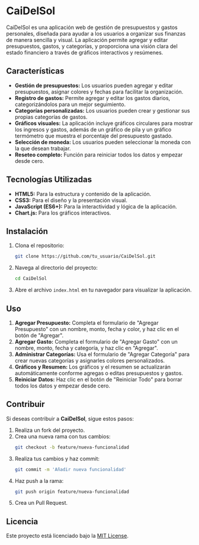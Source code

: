 
# CaiDelSol

CaiDelSol es una aplicación web de gestión de presupuestos y gastos personales, diseñada para ayudar a los usuarios a organizar sus finanzas de manera sencilla y visual. La aplicación permite agregar y editar presupuestos, gastos, y categorías, y proporciona una visión clara del estado financiero a través de gráficos interactivos y resúmenes.

## Características

- **Gestión de presupuestos:** Los usuarios pueden agregar y editar presupuestos, asignar colores y fechas para facilitar la organización.
- **Registro de gastos:** Permite agregar y editar los gastos diarios, categorizándolos para un mejor seguimiento.
- **Categorías personalizadas:** Los usuarios pueden crear y gestionar sus propias categorías de gastos.
- **Gráficos visuales:** La aplicación incluye gráficos circulares para mostrar los ingresos y gastos, además de un gráfico de pila y un gráfico termómetro que muestra el porcentaje del presupuesto gastado.
- **Selección de moneda:** Los usuarios pueden seleccionar la moneda con la que desean trabajar.
- **Reseteo completo:** Función para reiniciar todos los datos y empezar desde cero.

## Tecnologías Utilizadas

- **HTML5:** Para la estructura y contenido de la aplicación.
- **CSS3:** Para el diseño y la presentación visual.
- **JavaScript (ES6+):** Para la interactividad y lógica de la aplicación.
- **Chart.js:** Para los gráficos interactivos.

## Instalación

1. Clona el repositorio:
    ```bash
    git clone https://github.com/tu_usuario/CaiDelSol.git
    ```
2. Navega al directorio del proyecto:
    ```bash
    cd CaiDelSol
    ```
3. Abre el archivo `index.html` en tu navegador para visualizar la aplicación.

## Uso

1. **Agregar Presupuesto:** Completa el formulario de "Agregar Presupuesto" con un nombre, monto, fecha y color, y haz clic en el botón de "Agregar".
2. **Agregar Gasto:** Completa el formulario de "Agregar Gasto" con un nombre, monto, fecha y categoría, y haz clic en "Agregar".
3. **Administrar Categorías:** Usa el formulario de "Agregar Categoría" para crear nuevas categorías y asignarles colores personalizados.
4. **Gráficos y Resumen:** Los gráficos y el resumen se actualizarán automáticamente conforme agregas o editas presupuestos y gastos.
5. **Reiniciar Datos:** Haz clic en el botón de "Reiniciar Todo" para borrar todos los datos y empezar desde cero.

## Contribuir

Si deseas contribuir a **CaiDelSol**, sigue estos pasos:

1. Realiza un fork del proyecto.
2. Crea una nueva rama con tus cambios:
    ```bash
    git checkout -b feature/nueva-funcionalidad
    ```
3. Realiza tus cambios y haz commit:
    ```bash
    git commit -m 'Añadir nueva funcionalidad'
    ```
4. Haz push a la rama:
    ```bash
    git push origin feature/nueva-funcionalidad
    ```
5. Crea un Pull Request.

## Licencia

Este proyecto está licenciado bajo la [MIT License](LICENSE).
